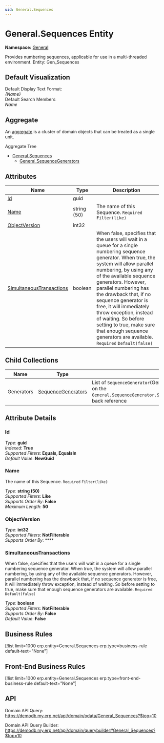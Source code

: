 ```yaml
---
uid: General.Sequences
---
```

# General.Sequences Entity

**Namespace:** [General](General.md)  

Provides numbering sequences, applicable for use in a multi-threaded environment. Entity: Gen_Sequences

## Default Visualization
Default Display Text Format:  
_{Name}_  
Default Search Members:  
_Name_  

## Aggregate
An [aggregate](https://docs.erp.net/tech/advanced/concepts/aggregates.html) is a cluster of domain objects that can be treated as a single unit.  

Aggregate Tree  
* [General.Sequences](General.Sequences.md)  
  * [General.SequenceGenerators](General.SequenceGenerators.md)  

## Attributes

| Name | Type | Description |
| ---- | ---- | --- |
| [Id](General.Sequences.md#id) | guid |  
| [Name](General.Sequences.md#name) | string (50) | The name of this Sequence. `Required` `Filter(like)` 
| [ObjectVersion](General.Sequences.md#objectversion) | int32 |  
| [SimultaneousTransactions](General.Sequences.md#simultaneoustransactions) | boolean | When false, specifies that the users will wait in a queue for a single numbering sequence generator. When true, the system will allow parallel numbering, by using any of the available sequence generators. However, parallel numbering has the drawback that, if no sequence generator is free, it will immediately throw exception, instead of waiting. So before setting to true, make sure that enough sequence generators are available. `Required` `Default(false)` 

## Child Collections

| Name | Type | Description |
| ---- | ---- | --- |
| Generators | [SequenceGenerators](General.SequenceGenerators.md) | List of `SequenceGenerator`(General.SequenceGenerators.md) child objects, based on the `General.SequenceGenerator.Sequence`(General.SequenceGenerators.md#sequence) back reference 


## Attribute Details

### Id

_Type_: **guid**  
_Indexed_: **True**  
_Supported Filters_: **Equals, EqualsIn**  
_Default Value_: **NewGuid**  

### Name

The name of this Sequence. `Required` `Filter(like)`

_Type_: **string (50)**  
_Supported Filters_: **Like**  
_Supports Order By_: **False**  
_Maximum Length_: **50**  

### ObjectVersion

_Type_: **int32**  
_Supported Filters_: **NotFilterable**  
_Supports Order By_: ****  

### SimultaneousTransactions

When false, specifies that the users will wait in a queue for a single numbering sequence generator. When true, the system will allow parallel numbering, by using any of the available sequence generators. However, parallel numbering has the drawback that, if no sequence generator is free, it will immediately throw exception, instead of waiting. So before setting to true, make sure that enough sequence generators are available. `Required` `Default(false)`

_Type_: **boolean**  
_Supported Filters_: **NotFilterable**  
_Supports Order By_: **False**  
_Default Value_: **False**  



## Business Rules

[!list limit=1000 erp.entity=General.Sequences erp.type=business-rule default-text="None"]

## Front-End Business Rules

[!list limit=1000 erp.entity=General.Sequences erp.type=front-end-business-rule default-text="None"]

## API

Domain API Query:
<https://demodb.my.erp.net/api/domain/odata/General_Sequences?$top=10>

Domain API Query Builder:
<https://demodb.my.erp.net/api/domain/querybuilder#General_Sequences?$top=10>

